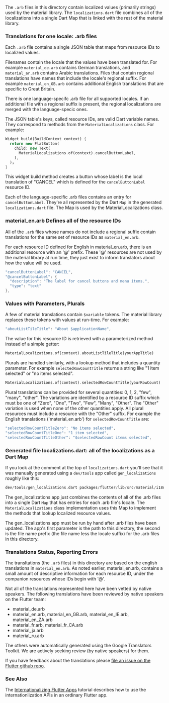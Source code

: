 The `.arb` files in this directory contain localized values (primarily strings) used by the material library.  The `localizations.dart` file combines all of the localizations into a single Dart Map that is linked with the rest of the material library.


### Translations for one locale: .arb files

Each `.arb` file contains a single JSON table that maps from resource IDs to localized values.

Filenames contain the locale that the values have been translated for. For example `material_de.arb` contains German translations, and `material_ar.arb` contains Arabic translations. Files that contain regional translations have names that include the locale's regional suffix. For example `material_en_GB.arb` contains additional English translations that are specific to Great Britain.

There is one language-specifc .arb file for all supported locales. If an additional file with a regional suffix is present, the regional localizations are merged with the language-specic ones.

The JSON table's keys, called resource IDs, are valid Dart variable names. They correspond to methods from the `MaterialLocalizations` class. For example:

```dart
Widget build(BuildContext context) {
  return new FlatButton(
    child: new Text(
      MaterialLocalizations.of(context).cancelButtonLabel,
    ),
  );
}
```

This widget build method creates a button whose label is the local translation of "CANCEL" which is defined for the `cancelButtonLabel` resource ID.

Each of the language-specific .arb files contains an entry for `cancelButtonLabel`. They're all represented by the Dart `Map` in the generated `localizations.dart` file. The Map is used by the MaterialLocalizations class.


### material_en.arb Defines all of the resource IDs

All of the `.arb` files whose names do not include a regional suffix contain translations for the same set of resource IDs as `material_en.arb`.

For each resource ID defined for English in material_en.arb, there is an additional resource with an '@' prefix. These '@' resources are not used by the material library at run time, they just exist to inform translators about how the value will be used.

```dart
"cancelButtonLabel": "CANCEL",
"@cancelButtonLabel": {
  "description": "The label for cancel buttons and menu items.",
  "type": "text"
},
```


### Values with Parameters, Plurals

A few of material translations contain `$variable` tokens. The material library replaces these tokens with values at run-time. For example:

```dart
"aboutListTileTitle": "About $applicationName",
```

The value for this resource ID is retrieved with a parameterized method instead of a simple getter:

```dart
MaterialLocalizations.of(context).aboutListTileTitle(yourAppTitle)
```

Plurals are handled similarly, with a lookup method that includes a quantity parameter. For example `selectedRowCountTitle` returns a string like "1 item selected" or "no items selected".

```dart
MaterialLocalizations.of(context).selectedRowCountTitle(yourRowCount)
```

Plural translations can be provided for several quantities: 0, 1, 2, "few", "many", "other". The variations are identified by a resource ID suffix which must be one of "Zero", "One", "Two", "Few", "Many", "Other". The "Other" variation is used when none of the other quantities apply. All plural resources must include a resource with the "Other" suffix. For example the English translations ('material_en.arb') for `selectedRowCountTitle` are:

```dart
"selectedRowCountTitleZero": "No items selected",
"selectedRowCountTitleOne": "1 item selected",
"selectedRowCountTitleOther": "$selectedRowCount items selected",
```
### Generated file localizations.dart: all of the localizations as a Dart Map

If you look at the comment at the top of `localizations.dart` you'll see that it was manually generated using a `dev/tools` app called `gen_localizations` roughly like this:

```dart
dev/tools/gen_localizations.dart packages/flutter/lib/src/material/i18n material
```

The gen_localizations app just combines the contents of all of the .arb files into a single Dart `Map` that has entries for each .arb file's locale. The `MaterialLocalizations` class implementation uses this Map to implement the methods that lookup localized resource values.

The gen_localizations app must be run by hand after .arb files have been updated. The app's first parameter is the path to this directory, the second is the file name prefix (the file name less the locale suffix) for the .arb files in this directory.


### Translations Status, Reporting Errors

The transltations (the `.arb` files) in this directory are based on the english translations in `material_en.arb`. As noted earlier, material_en.arb, contains a small amount of descriptive information for each resource ID, under the companion resources whose IDs begin with '@'.

Not all of the translations represented here have been vetted by native speakers. The following translations have been reviewed by native speakers on the Flutter team:

*  material_de.arb
*  material_en.arb, material_en_GB.arb, material_en_IE.arb, material_en_ZA.arb
*  material_fr.arb, material_fr_CA.arb
*  material_ja.arb
*  material_ru.arb

The others were automatically generated using the Google Translators Toolkit. We are actively seeking review (by native speakers) for them.

If you have feedback about the translations please [file an issue on the Flutter github repo](https://github.com/flutter/flutter/issues/new).


### See Also

The [Internationalizing Flutter Apps](https://flutter.io/tutorials/internationalization/) tutorial describes how to use the internationlization APIs in an ordinary Flutter app.
